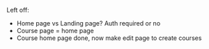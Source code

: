 Left off:

-   Home page vs Landing page? Auth required or no
-   Course page = home page
-   Course home page done, now make edit page to create courses

